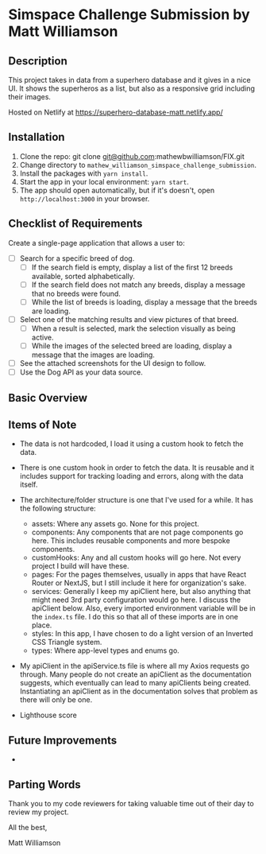 # Simspace Challenge Submission by Matt Williamson

## Description

This project takes in data from a superhero database and it gives in a nice UI. It shows the superheros as a list, but also as a responsive grid including their images.

Hosted on Netlify at https://superhero-database-matt.netlify.app/

## Installation

1. Clone the repo: git clone git@github.com:mathewbwilliamson/FIX.git
2. Change directory to `mathew_williamson_simspace_challenge_submission`.
3. Install the packages with `yarn install`.
4. Start the app in your local environment: `yarn start`.
5. The app should open automatically, but if it's doesn't, open `http://localhost:3000` in your browser.

## Checklist of Requirements

Create a single-page application that allows a user to:

- [ ] Search for a specific breed of dog.
  - [ ] If the search field is empty, display a list of the first 12 breeds available, sorted alphabetically.
  - [ ] If the search field does not match any breeds, display a message that no breeds were found.
  - [ ] While the list of breeds is loading, display a message that the breeds are loading.
- [ ] Select one of the matching results and view pictures of that breed.
  - [ ] When a result is selected, mark the selection visually as being active.
  - [ ] While the images of the selected breed are loading, display a message that the images are loading.
- [ ] See the attached screenshots for the UI design to follow.
- [ ] Use the Dog API as your data source.

## Basic Overview

## Items of Note

- The data is not hardcoded, I load it using a custom hook to fetch the data.
- There is one custom hook in order to fetch the data. It is reusable and it includes support for tracking loading and errors, along with the data itself.
- The architecture/folder structure is one that I've used for a while. It has the following structure:

  - assets: Where any assets go. None for this project.
  - components: Any components that are not page components go here. This includes reusable components and more bespoke components.
  - customHooks: Any and all custom hooks will go here. Not every project I build will have these.
  - pages: For the pages themselves, usually in apps that have React Router or NextJS, but I still include it here for organization's sake.
  - services: Generally I keep my apiClient here, but also anything that might need 3rd party configuration would go here. I discuss the apiClient below. Also, every imported environment variable will be in the `index.ts` file. I do this so that all of these imports are in one place.
  - styles: In this app, I have chosen to do a light version of an Inverted CSS Triangle system.
  - types: Where app-level types and enums go.

- My apiClient in the apiService.ts file is where all my Axios requests go through. Many people do not create an apiClient as the documentation suggests, which eventually can lead to many apiClients being created. Instantiating an apiClient as in the documentation solves that problem as there will only be one.
- Lighthouse score

## Future Improvements

-

## Parting Words

Thank you to my code reviewers for taking valuable time out of their day to review my project.

All the best,

Matt Williamson
